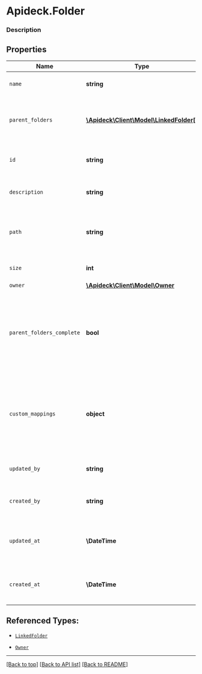 # Apideck.Folder

### Description

## Properties
Name | Type | Description | Notes
------------ | ------------- | ------------- | -------------
`name` | **string** | The name of the folder | 
`parent_folders` | [**\Apideck\Client\Model\LinkedFolder[]**](LinkedFolder.md) | The parent folders of the file, starting from the root | 
`id` | **string** | A unique identifier for an object. | [optional] 
`description` | **string** | Optional description of the folder | [optional] 
`path` | **string** | The full path of the folder (includes the folder name) | [optional] 
`size` | **int** | The size of the folder in bytes | [optional] 
`owner` | [**\Apideck\Client\Model\Owner**](Owner.md) |  | [optional] 
`parent_folders_complete` | **bool** | Whether the list of parent folder is complete. Some connectors only return the direct parent of a folder | [optional] 
`custom_mappings` | **object** | When custom mappings are configured on the resource, the result is included here. | [optional] 
`updated_by` | **string** | The user who last updated the object. | [optional] 
`created_by` | **string** | The user who created the object. | [optional] 
`updated_at` | **\DateTime** | The date and time when the object was last updated. | [optional] 
`created_at` | **\DateTime** | The date and time when the object was created. | [optional] 





## Referenced Types:

* [`LinkedFolder`](LinkedFolder.md)




* [`Owner`](Owner.md)







---

[[Back to top]](#) [[Back to API list]](../../../../README.md#documentation-for-api-endpoints) [[Back to README]](../../../../README.md)


